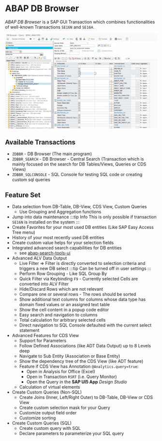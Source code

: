 # ABAP DB Browser

*ABAP DB Browser* is a SAP GUI Transaction which combines functionalities of well-known Transactions `SE16N` and `SE16H`.

![Selection Screen](./images/selection-screen.png)

## Available Transactions

- `ZDBBR` - DB Browser (The main program)
- `ZDBBR_SEARCH` - DB Browser - Central Search (Transaction which is mainly focused on the search for DB Tables/Views, Queries or CDS Views)
- `ZDBBR_SQLCONSOLE` - SQL Console for testing SQL code or creating custom sql queries

## Feature Set

- Data selection from DB-Table, DB-View, CDS View, Custom Queries
  - Use Grouping and Aggregation functions
- Jump into data maintenance
  :::tip Info
  This is only possible if transaction `SE16N` is installed on the system
  :::
- Create Favorites for your most used DB entities (Like SAP Easy Access Tree menu)
- History of your most recently used DB entities
- Create custom value helps for your selection fields
- Integrated advanced search capabilities for DB entities
  - see [abap-search-tools-ui](https://github.com/stockbal/abap-search-tools-ui)
- Advanced ALV Data Output
  - Live Filter => Filter is directly converted to selection criteria and triggers a new DB select
    :::tip
    Can be turned off in user settings
    :::
  - Perform Row Grouping - Like SQL Group By
  - Quick Filter via Keybinding `F9` - Currently selected Cells are converted into ALV Filter
  - Hide/Discard Rows which are not relevant
  - Compare one or several rows - The rows should be sorted
  - Show additional text columns for columns whose data type has domain fixed values or an assigned text table
  - Show the cell content in a popup code editor
  - Easy search and navigation to columns
  - Total calculation for arbitrary selected cells
  - Direct navigation to SQL Console defaulted with the current select statement
- Advanced Features for CDS View
  - Support for Parameters
  - Follow Defined Associations (like ADT Data Output) up to 8 Levels deep
  - Navigate to Sub Entity (Association or Base Entity)
  - Show the dependency tree of the CDS View (like ADT feature)
  - Feature if CDS View has Annotation `@Analytics.query=true`:
    - Open in Analysis for Office (Excel)
    - Open in Transaction `RSRT` (i.e. Query Monitor)
    - Open the Query in the **SAP UI5 App** *Design Studio*
  - Calculation of virtual elements
- Create Custom Queries (Non-SQL)
  - Create Joins (Inner, Left/Right Outer) to DB-Table, DB-View or CDS View
  - Create custom selection mask for your Query
  - Customize output field order
  - Customize sorting
- Create Custom Queries (SQL)
  - Create custom query with SQL
  - Declare parameters to parameterize your SQL query
